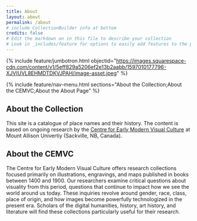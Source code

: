 ```yaml
---
title: About
layout: about
permalink: /about
# include CollectionBuilder info at bottom
credits: false
# Edit the markdown on in this file to describe your collection
# Look in _includes/feature for options to easily add features to the page
---
```


{% include feature/jumbotron.html objectid="https://images.squarespace-cdn.com/content/v1/5eff829a5206ef2e13b2aabb/1597010177796-XJVIUVL8EHMDTDKVJPAH/image-asset.jpeg" %}

{% include feature/nav-menu.html sections="About the Collection;About the CEMVC;About the About Page" %}

## About the Collection

This site is a catalogue of place names and their history. The content is based on ongoing research by the [Centre for Early Modern Visual Culture](https://www.cemvc.ca) at Mount Allison Univertiy (Sackville, NB, Canada).

## About the CEMVC

The Centre for Early Modern Visual Culture offers research collections focused primarily on illustrations, engravings, and maps published in books between 1400 and 1900. Our researchers examine critical questions about visuality from this period, questions that continue to impact how we see the world around us today. These inquiries revolve around gender, race, class, place of origin, and how images become powerfully technologized in the present era. Scholars of the digital humanities, history, art history, and literature will find these collections particularly useful for their research. 

<!-- IMPORTANT!!! DELETE this comment and the include below when you are finished editing this page for your collection. The include below introduces about page features. They will show up on your collection's about page until you delete it. % include cb/about_the_about.md %   -->


